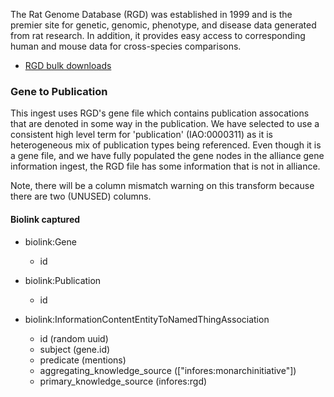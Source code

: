 The Rat Genome Database (RGD) was established in 1999 and is the premier site for genetic, genomic, phenotype, and disease data generated from rat research. In addition, it provides easy access to corresponding human and mouse data for cross-species comparisons.

* [RGD bulk downloads](https://rgd.mcw.edu/wg/data-menu/)

### Gene to Publication

This ingest uses RGD's gene file which contains publication assocations that are denoted in some way in the publication. We have selected to use a consistent high level term for 'publication' (IAO:0000311) as it is heterogeneous mix of publication types being referenced. Even though it is a gene file, and we have fully populated the gene nodes in the alliance gene information ingest, the RGD file has some information that is not in alliance.

Note, there will be a column mismatch warning on this transform because there are two (UNUSED) columns.


#### Biolink captured

* biolink:Gene
    * id

* biolink:Publication
    * id

* biolink:InformationContentEntityToNamedThingAssociation
    * id (random uuid)
    * subject (gene.id)
    * predicate (mentions)
    * aggregating_knowledge_source (["infores:monarchinitiative"])
    * primary_knowledge_source (infores:rgd)
